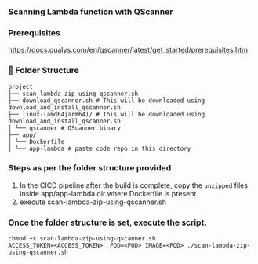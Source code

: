 ### Scanning Lambda function with QScanner

### Prerequisites
https://docs.qualys.com/en/qscanner/latest/get_started/prerequisites.htm

### 📁 Folder Structure

```
project
├── scan-lambda-zip-using-qscanner.sh
├── download_qscanner.sh # This will be downloaded using download_and_install_qscanner.sh
├── linux-(amd64|arm64)/ # This will be downloaded using download_and_install_qscanner.sh
│ └── qscanner # QScanner binary
├── app/
│ └── Dockerfile
│ └── app-lambda # paste code repo in this directory
```
### Steps as per the folder structure provided

1. In the CICD pipeline after the build is complete, copy the `unzipped` files inside app/app-lambda dir where Dockerfile is present
2. execute scan-lambda-zip-using-qscanner.sh


### Once the folder structure is set, execute the script.
```commandline
chmod +x scan-lambda-zip-using-qscanner.sh 
ACCESS_TOKEN=<ACCESS_TOKEN>  POD=<POD> IMAGE=<POD> ./scan-lambda-zip-using-qscanner.sh 
```
